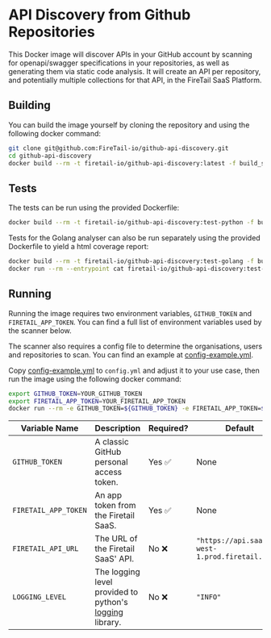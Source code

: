 # API Discovery from Github Repositories

This Docker image will discover APIs in your GitHub account by scanning for openapi/swagger specifications in your repositories, as well as generating them via static code analysis. It will create an API per repository, and potentially multiple collections for that API, in the FireTail SaaS Platform.



## Building

You can build the image yourself by cloning the repository and using the following docker command:

```bash
git clone git@github.com:FireTail-io/github-api-discovery.git
cd github-api-discovery
docker build --rm -t firetail-io/github-api-discovery:latest -f build_setup/Dockerfile . --target runtime
```



## Tests

The tests can be run using the provided Dockerfile:

```bash
docker build --rm -t firetail-io/github-api-discovery:test-python -f build_setup/Dockerfile . --target test-python
```

Tests for the Golang analyser can also be run separately using the provided Dockerfile to yield a html coverage report:

```bash
docker build --rm -t firetail-io/github-api-discovery:test-golang -f build_setup/Dockerfile . --target test-golang
docker run --rm --entrypoint cat firetail-io/github-api-discovery:test-golang coverage.html > golang-coverage.html
```



## Running

Running the image requires two environment variables, `GITHUB_TOKEN` and `FIRETAIL_APP_TOKEN`. You can find a full list of environment variables used by the scanner below.

The scanner also requires a config file to determine the organisations, users and repositories to scan. You can find an example at [config-example.yml](./config-example.yml). 

Copy [config-example.yml](./config-example.yml) to `config.yml` and adjust it to your use case, then run the image using the following docker command:

```bash
export GITHUB_TOKEN=YOUR_GITHUB_TOKEN
export FIRETAIL_APP_TOKEN=YOUR_FIRETAIL_APP_TOKEN
docker run --rm -e GITHUB_TOKEN=${GITHUB_TOKEN} -e FIRETAIL_APP_TOKEN=${FIRETAIL_APP_TOKEN} --mount type=bind,source="$(pwd)"/config.yml,target=/config.yml,readonly firetail-io/github-api-discovery:latest
```

| Variable Name        | Description                                                  | Required? | Default                                          |
| -------------------- | ------------------------------------------------------------ | --------- | ------------------------------------------------ |
| `GITHUB_TOKEN`       | A classic GitHub personal access token.                      | Yes ✅     | None                                             |
| `FIRETAIL_APP_TOKEN` | An app token from the Firetail SaaS.                         | Yes ✅     | None                                             |
| `FIRETAIL_API_URL`   | The URL of the Firetail SaaS' API.                           | No ❌      | `"https://api.saas.eu-west-1.prod.firetail.app"` |
| `LOGGING_LEVEL`      | The logging level provided to python's [logging](https://docs.python.org/3/library/logging.html#logging-levels) library. | No ❌      | `"INFO"`                                         |

